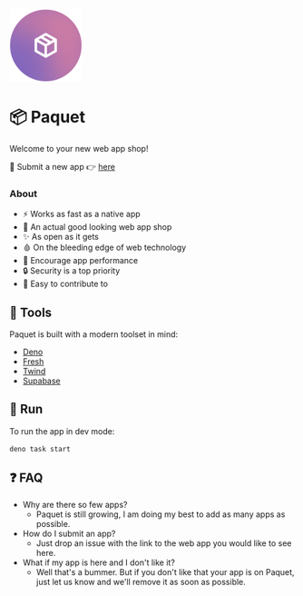 <img
	 src="/assets/rounded-logo.png"
	 alt="Paquet logo"
	 style="width: 128px"
/>

# 📦 Paquet

Welcome to your new web app shop!

👋 Submit a new app 👉 [here](https://github.com/notangelmario/paquet/issues/new)


### About
* ⚡ Works as fast as a native app
* 💄 An actual good looking web app shop
* ✨ As open as it gets
* 🩸 On the bleeding edge of web technology
* 🚀 Encourage app performance
* 🔒 Security is a top priority
* 🎈 Easy to contribute to

## 🧰 Tools
Paquet is built with a modern toolset in mind:
- [Deno](https://deno.land)
- [Fresh](https://fresh.deno.dev)
- [Twind](https://twind.dev)
- [Supabase](https://supabase.com)

## :hammer: Run
To run the app in dev mode:
```
deno task start
```

## ❓ FAQ
* Why are there so few apps?
	* Paquet is still growing, I am doing my best to add as many apps as possible.
* How do I submit an app?
	* Just drop an issue with the link to the web app you would like to see here.
* What if my app is here and I don't like it?
	* Well that's a bummer. But if you don't like that your app is on Paquet, just let us know and we'll remove it as soon as possible.
